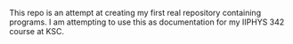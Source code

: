 This repo is an attempt at creating my first real repository containing programs. I am attempting to use this as documentation for my IIPHYS 342 course at KSC. 
